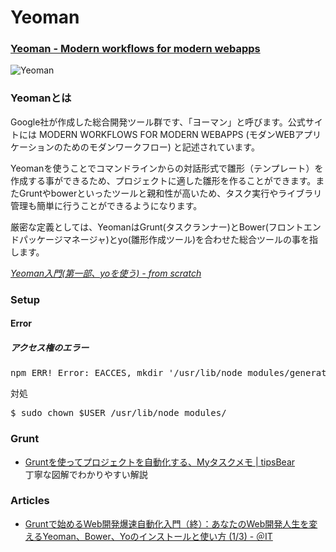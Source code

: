 # Yeoman

### [Yeoman - Modern workflows for modern webapps](http://yeoman.io/)

![Yeoman](http://yeoman.io/assets/img/workflow.1bf8.jpg)

### Yeomanとは

Google社が作成した総合開発ツール群です、「ヨーマン」と呼びます。公式サイトには MODERN WORKFLOWS FOR MODERN WEBAPPS (モダンWEBアプリケーションのためのモダンワークフロー) と記述されています。

Yeomanを使うことでコマンドラインからの対話形式で雛形（テンプレート）を作成する事ができるため、プロジェクトに適した雛形を作ることができます。またGruntやbowerといったツールと親和性が高いため、タスク実行やライブラリ管理も簡単に行うことができるようになります。

厳密な定義としては、YeomanはGrunt(タスクランナー)とBower(フロントエンドパッケージマネージャ)とyo(雛形作成ツール)を合わせた総合ツールの事を指します。

*[Yeoman入門(第一部、yoを使う) - from scratch](http://yosuke-furukawa.hatenablog.com/entry/2013/07/04/085814)*

### Setup

#### Error

##### アクセス権のエラー

<pre>
npm ERR! Error: EACCES, mkdir '/usr/lib/node_modules/generator-tmlib'
</pre>
対処
<pre>
$ sudo chown $USER /usr/lib/node_modules/
</pre>

### Grunt

- [Gruntを使ってプロジェクトを自動化する、Myタスクメモ | tipsBear](http://tipsbear.com/grunt-task-memo/)  
  丁寧な図解でわかりやすい解説

### Articles

- [Gruntで始めるWeb開発爆速自動化入門（終）：あなたのWeb開発人生を変えるYeoman、Bower、Yoのインストールと使い方 (1/3) - ＠IT](http://www.atmarkit.co.jp/ait/articles/1407/02/news040.html)
